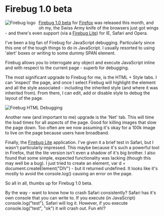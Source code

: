 # Firebug 1.0 beta

[<img src="http://remysharp.com/wp-content/uploads/2006/12/firebug_logo.jpg" alt="Firebug logo" title="Firebug logo" style="float: left; padding: 0 10px 10px 0; border: 0;" />](http://www.getfirebug.com)[Firebug 1.0 beta](http://www.getfirebug.com/blog/2006/12/04/firebug-10-news/) for [Firefox](http://www.mozilla.com/en-US/firefox/) was released this month, and oh my, the Swiss Army knife of the browsers just got wings - and there's even support (via a [Firebug Lite](http://www.getfirebug.com/lite.html)) for IE, Safari and Opera.


<!--more-->

I've been a big fan of Firebug for JavaScript debugging.  Particularly since this one of the tough things to do in JavaScript.  I usually resorted to using 'alert' boxes or writing to some dummy SPAN element.  

Firebug allows you to interrogate any object and execute JavaScript inline and with respect to the current page - superb for debugging.

The most significant upgrade to Firebug for me, is the HTML + Style tabs.  I can 'inspect' the page, and once I select Firebug will highlight the element and all the style associated - including the inherited style (and where it was inherited from).  From there, I can edit, add or disable style to debug the layout of the page.  

![Firebug HTML Debugging](http://remysharp.com/wp-content/uploads/2006/12/firebug_html_debugging.gif)

Another new (and important to me) upgrade is the 'Net' tab.  This will time the load times for all aspects of the page.  Good for killing images that slow the page down.  Too often are we now assuming it's okay for a 100k image to live on the page because users have broadband.

Finally, the [Firebug Lite](http://www.getfirebug.com/lite.html) application.  I've given it a brief test in Safari, but I wasn't particularly impressed.  This maybe because it's such a powerful tool in Firefox, that the lite version isn't even a shadow of it's big brother.  I also found that some simple, expected functionality was lacking (though this may well be a bug).  I just tried to create an element, var d = document.createElement("DIV") - but it returned undefined.  It looks like it's mostly to avoid the console.log() causing an error on the page.

So all in all, thumbs up for Firebug 1.0 beta.

By the way - want to know how to crash Safari consistently?  Safari has it's own console that you can write to.  If you execute (in JavaScript) console.log("test"), Safari will log it.  However, if you execute console.log("test", "ok") it will crash out.  Fun eh!?